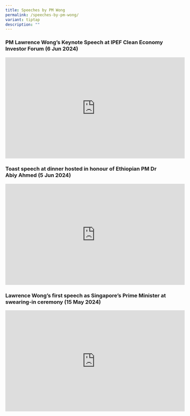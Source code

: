 ```yaml
---
title: Speeches by PM Wong
permalink: /speeches-by-pm-wong/
variant: tiptap
description: ""
---
```

<h3><strong>PM Lawrence Wong’s Keynote Speech at IPEF Clean Economy Investor Forum (6 Jun 2024)</strong></h3>
<div class="iframe-wrapper">
<iframe height="315" width="560" allowfullscreen="true" frameborder="0" src="https://www.youtube.com/embed/6K0l4KUPtI0?si=cfZVzNMK-woF2OyD"></iframe>
</div>
<p></p>
<h3><strong>Toast speech at dinner hosted in honour of Ethiopian PM Dr Abiy Ahmed (5 Jun 2024)</strong></h3>
<div class="iframe-wrapper">
<iframe height="315" width="560" allowfullscreen="true" frameborder="0" src="https://www.youtube.com/embed/UOdN_Z1ax4U?si=XMEUoXBfDcRU3EID"></iframe>
</div>
<h3><strong>Lawrence Wong’s first speech as Singapore’s Prime Minister at swearing-in ceremony (15 May 2024)</strong></h3>
<div class="iframe-wrapper">
<iframe height="315" width="560" allowfullscreen="true" frameborder="0" src="https://www.youtube.com/embed/02wyKGU7F6Y?si=0kEGqsvjdxD_AIqe"></iframe>
</div>
<h1></h1>
<p></p>